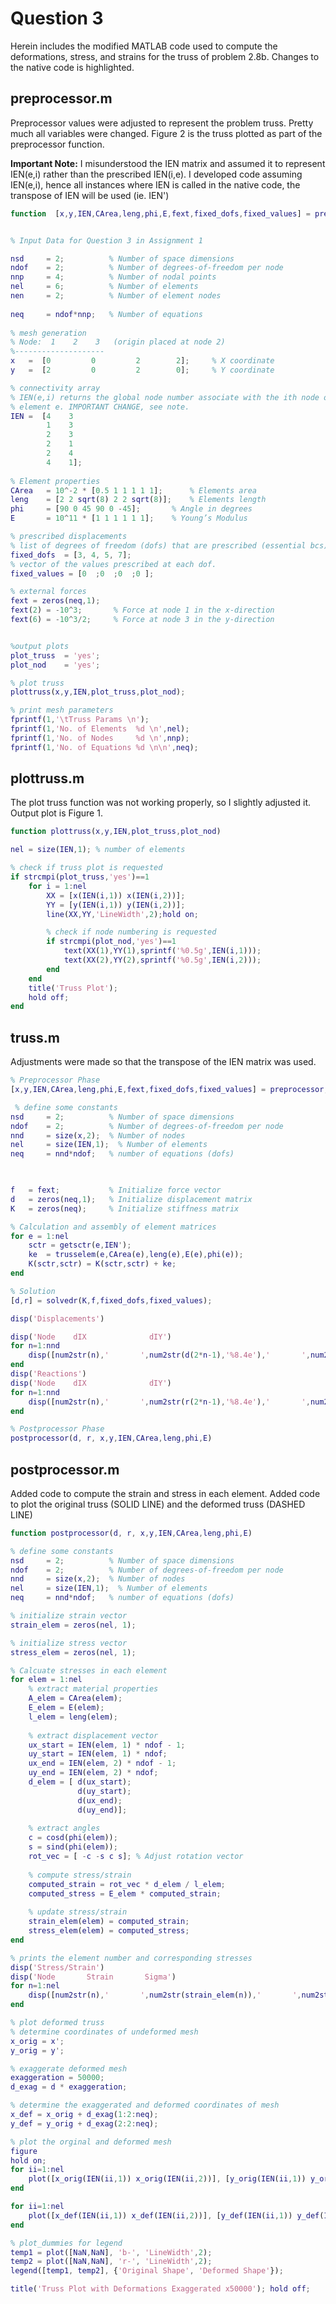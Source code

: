 # Question 3

Herein includes the modified MATLAB code used to compute the deformations, stress, and strains for the truss of problem 2.8b. Changes to the native code is highlighted.

## preprocessor.m
Preprocessor values were adjusted to represent the problem truss. Pretty much all variables were changed. Figure 2 is the truss plotted as part of the preprocessor function. 

__Important Note:__  I misunderstood the IEN matrix and assumed it to represent IEN(e,i) rather than the prescribed IEN(i,e). I developed code assuming IEN(e,i), hence all instances where IEN is called in the native code, the transpose of IEN will be used (ie. IEN')

```matlab
function  [x,y,IEN,CArea,leng,phi,E,fext,fixed_dofs,fixed_values] = preprocessor


% Input Data for Question 3 in Assignment 1

nsd 	= 2;	      % Number of space dimensions 
ndof 	= 2;     	  % Number of degrees-of-freedom per node
nnp 	= 4;    	  % Number of nodal points
nel 	= 6;     	  % Number of elements
nen 	= 2;     	  % Number of element nodes
 
neq 	= ndof*nnp;	  % Number of equations
 
% mesh generation
% Node:  1    2    3   (origin placed at node 2) 
%--------------------
x   =  [0         0         2        2];     % X coordinate  
y   =  [2         0         2        0];     % Y coordinate

% connectivity array
% IEN(e,i) returns the global node number associate with the ith node of
% element e. IMPORTANT CHANGE, see note.
IEN =  [4    3         
        1    3
        2    3
        2    1
        2    4
        4    1];  
    
% Element properties
CArea 	= 10^-2 * [0.5 1 1 1 1 1];   	% Elements area  
leng  	= [2 2 sqrt(8) 2 2 sqrt(8)];   	% Elements length
phi   	= [90 0 45 90 0 -45];   	% Angle in degrees
E     	= 10^11 * [1 1 1 1 1 1];   	% Young’s Modulus 

% prescribed displacements
% list of degrees of freedom (dofs) that are prescribed (essential bcs)
fixed_dofs  = [3, 4, 5, 7];     
% vector of the values prescribed at each dof.
fixed_values = [0  ;0  ;0  ;0 ];

% external forces
fext = zeros(neq,1);
fext(2)	= -10^3;	   % Force at node 1 in the x-direction
fext(6)	= -10^3/2;	   % Force at node 3 in the y-direction


%output plots
plot_truss 	= 'yes';
plot_nod	= 'yes';

% plot truss
plottruss(x,y,IEN,plot_truss,plot_nod);

% print mesh parameters
fprintf(1,'\tTruss Params \n');
fprintf(1,'No. of Elements  %d \n',nel);
fprintf(1,'No. of Nodes     %d \n',nnp);
fprintf(1,'No. of Equations %d \n\n',neq);
```

## plottruss.m
The plot truss function was not working properly, so I slightly adjusted it. Output plot is Figure 1. 
```matlab
function plottruss(x,y,IEN,plot_truss,plot_nod)

nel = size(IEN,1); % number of elements

% check if truss plot is requested
if strcmpi(plot_truss,'yes')==1  
    for i = 1:nel
        XX = [x(IEN(i,1)) x(IEN(i,2))];
        YY = [y(IEN(i,1)) y(IEN(i,2))];
        line(XX,YY,'LineWidth',2);hold on;

        % check if node numbering is requested
        if strcmpi(plot_nod,'yes')==1   
            text(XX(1),YY(1),sprintf('%0.5g',IEN(i,1)));
            text(XX(2),YY(2),sprintf('%0.5g',IEN(i,2)));
        end
    end
    title('Truss Plot');
    hold off;
end
```

## truss.m 
Adjustments were made so that the transpose of the IEN matrix was used.
```matlab
% Preprocessor Phase 
[x,y,IEN,CArea,leng,phi,E,fext,fixed_dofs,fixed_values] = preprocessor;

 % define some constants
nsd 	= 2;	      % Number of space dimensions 
ndof 	= 2;     	  % Number of degrees-of-freedom per node
nnd     = size(x,2);  % Number of nodes
nel     = size(IEN,1);  % Number of elements
neq     = nnd*ndof;   % number of equations (dofs)


 
f 	= fext;           % Initialize force vector
d 	= zeros(neq,1);   % Initialize displacement matrix
K 	= zeros(neq);     % Initialize stiffness matrix

% Calculation and assembly of element matrices
for e = 1:nel    
    sctr = getsctr(e,IEN');
    ke	= trusselem(e,CArea(e),leng(e),E(e),phi(e));    
    K(sctr,sctr) = K(sctr,sctr) + ke;
end

% Solution
[d,r] = solvedr(K,f,fixed_dofs,fixed_values);

disp('Displacements')

disp('Node    dIX              dIY')
for n=1:nnd
    disp([num2str(n),'       ',num2str(d(2*n-1),'%8.4e'),'       ',num2str(d(2*n),'%8.4e')]);
end
disp('Reactions')
disp('Node    dIX              dIY')
for n=1:nnd
    disp([num2str(n),'       ',num2str(r(2*n-1),'%8.4e'),'       ',num2str(r(2*n),'%8.4e')]);
end

% Postprocessor Phase 
postprocessor(d, r, x,y,IEN,CArea,leng,phi,E)
```

## postprocessor.m
Added code to compute the strain and stress in each element. 
Added code to plot the original truss (SOLID LINE) and the deformed truss (DASHED LINE)

```matlab
function postprocessor(d, r, x,y,IEN,CArea,leng,phi,E)

% define some constants
nsd 	= 2;	      % Number of space dimensions 
ndof 	= 2;     	  % Number of degrees-of-freedom per node
nnd     = size(x,2);  % Number of nodes
nel     = size(IEN,1);  % Number of elements
neq     = nnd*ndof;   % number of equations (dofs)

% initialize strain vector
strain_elem = zeros(nel, 1);

% initialize stress vector
stress_elem = zeros(nel, 1);

% Calcuate stresses in each element
for elem = 1:nel
    % extract material properties
    A_elem = CArea(elem);
    E_elem = E(elem);
    l_elem = leng(elem);
    
    % extract displacement vector
    ux_start = IEN(elem, 1) * ndof - 1;
    uy_start = IEN(elem, 1) * ndof;
    ux_end = IEN(elem, 2) * ndof - 1;
    uy_end = IEN(elem, 2) * ndof;
    d_elem = [ d(ux_start);
               d(uy_start);
               d(ux_end);
               d(uy_end)];
    
    % extract angles
    c = cosd(phi(elem));
    s = sind(phi(elem));
    rot_vec = [ -c -s c s]; % Adjust rotation vector
    
    % compute stress/strain
    computed_strain = rot_vec * d_elem / l_elem;
    computed_stress = E_elem * computed_strain;
    
    % update stress/strain
    strain_elem(elem) = computed_strain;
    stress_elem(elem) = computed_stress;
end

% prints the element number and corresponding stresses
disp('Stress/Strain')
disp('Node       Strain       Sigma')
for n=1:nel
    disp([num2str(n),'       ',num2str(strain_elem(n)),'       ',num2str(stress_elem(n))]);
end

% plot deformed truss
% determine coordinates of undeformed mesh
x_orig = x';
y_orig = y';

% exaggerate deformed mesh
exaggeration = 50000;
d_exag = d * exaggeration;

% determine the exaggerated and deformed coordinates of mesh
x_def = x_orig + d_exag(1:2:neq);
y_def = y_orig + d_exag(2:2:neq);

% plot the orginal and deformed mesh
figure
hold on;
for ii=1:nel
    plot([x_orig(IEN(ii,1)) x_orig(IEN(ii,2))], [y_orig(IEN(ii,1)) y_orig(IEN(ii,2))], 'b-o', 'LineWidth',2);
end

for ii=1:nel
    plot([x_def(IEN(ii,1)) x_def(IEN(ii,2))], [y_def(IEN(ii,1)) y_def(IEN(ii,2))], 'r-o', 'LineWidth',2);
end

% plot_dummies for legend
temp1 = plot([NaN,NaN], 'b-', 'LineWidth',2);
temp2 = plot([NaN,NaN], 'r-', 'LineWidth',2);
legend([temp1, temp2], {'Original Shape', 'Deformed Shape'});

title('Truss Plot with Deformations Exaggerated x50000'); hold off;
```
